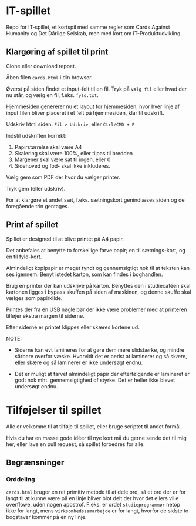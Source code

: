 # IT-spillet
Repo for IT-spillet, et kortspil med samme regler som Cards Against Humanity og Det Dårlige Selskab, men med kort om IT-Produktudvikling. 

## Klargøring af spillet til print

Clone eller download repoet. 

Åben filen `cards.html` i din browser. 

Øverst på siden findet et input-felt til en fil. Tryk på `vælg fil` eller hvad der nu står, og vælg en fil, f.eks. `fyld.txt`. 

Hjemmesiden genererer nu et layout for hjemmesiden, hvor hver linje af input filen bliver placeret i et felt på hjemmesiden, klar til udskrift. 

Udskriv html siden: `Fil > Udskriv`, eller `Ctrl/CMD + P`

Indstil udskriften korrekt: 
1. Papirstørrelse skal være A4
2. Skalering skal være 100%, eller tilpas til bredden
3. Margener skal være sat til ingen, eller 0
4. Sidehoved og fod- skal ikke inkluderes. 

Vælg gem som PDF der hvor du vælger printer. 

Tryk gem (eller udskriv). 

For at klargøre et andet sæt, f.eks. sætningskort genindlæses siden og de foregående trin gentages. 

## Print af spillet

Spillet er designed til at blive printet på A4 papir. 

Det anbefales at benytte to forskellige farve papir; en til sætnings-kort, og en til fyld-kort. 

Almindeligt kopipapir er meget tyndt og gennemsigtigt nok til at teksten kan ses igennem. Benyt istedet karton, som kan findes i boghandlen. 

Brug en printer der kan udskrive på karton. Benyttes den i studiecaféen skal kartonen ligges i bypass skuffen på siden af maskinen, og denne skuffe skal vælges som papirkilde. 

Printes der fra en USB nøgle bør der ikke være problemer med at printeren tilføjer ekstra margen til siderne. 

Efter siderne er printet klippes eller skæres kortene ud. 

NOTE:
- Siderne kan evt lamineres for at gøre dem mere slidstærke, og mindre sårbare overfor væske. Hvorvidt det er bedst at laminerer og så skære, eller skære og så laminerer er ikke undersøgt endnu. 

- Det er muligt at farvet almindeligt papir der efterfølgende er lamineret er godt nok mht. gennemsigtighed of styrke. Det er heller ikke blevet undersøgt endnu. 

# Tilføjelser til spillet 

Alle er velkomne til at tilføje til spillet, eller bruge scriptet til andet formål. 

Hvis du har en masse gode idéer til nye kort må du gerne sende det til mig her, eller lave en pull request, så spillet forbedres for alle. 

## Begrænsninger 

### Orddeling 
`cards.html` bruger en ret primitiv metode til at dele ord, så et ord der er for langt til at kunne være på en linje bliver blot delt der hvor det ellers ville overflowe, uden nogen apostrof. 
F.eks. er ordet `studieprogrammør` netop ikke for langt, mens `virksomhedssamarbejde` er for langt, hvorfor de sidste to bogstaver kommer på en ny linje. 